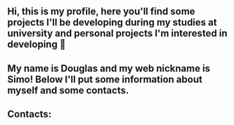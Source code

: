 ## Hi, this is my profile, here you'll find some projects I'll be developing during my studies at university and personal projects I'm interested in developing 👋
## My name is Douglas and my web nickname is Simo! Below I'll put some information about myself and some contacts.
          
## Contacts:

